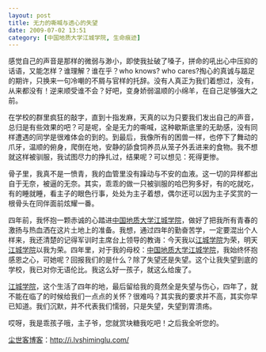 ```yaml
---
layout: post
title: 无力的嘶喊与透心的失望
date: 2009-07-02 13:51
category: [中国地质大学江城学院, 生命痕迹]
---
```

感觉自己的声音是那样的微弱与渺小，即使我扯破了嗓子，拼命的吼出心中压抑的话语，又能怎样？谁理解？谁在乎？who knows? who cares?掏心的真诚与踮足的期许，只换来一句冷嘲的不屑与官样的托辞。没有人真正为我们着想过，没有，从来都没有！逆来顺受谁不会？好吧，变身娇弱温顺的小绵羊，在自己足够强大之前。

在学校的群里疯狂的敲字，直到十指发麻，天真的以为只要我们发出自己的声音，总归是有些效果的吧？可是呢，全是无力的嘶喊，这种歇斯底里的无助感，没有同样遭遇的同学是很难体会的到的。到最后，我像所有的困兽一样，也停下了舞动的爪牙，温顺的俯身，爬倒在地，安静的舔食饲养员从笼子外丢进来的食物。我不想就这样被驯服，我试图尽力的挣扎过，结果呢？可以想见：死得更惨。

骨子里，我真不是一愤青，我的血管里没有躁动与不安的血液。这一切的异样都出自于无奈，被逼的无奈。其实，乖乖的做一只被驯服的哈巴狗多好，有的吃就吃，有的睡就睡，看主子的眼色行事，处处为主子着想，偶尔还可以因为主子奖赏的一根骨头在同伴面前炫耀一番。

四年前，我怀抱一颗赤诚的心踏进<a href="http://i.lvshiminglu.com/tag/%E4%B8%AD%E5%9B%BD%E5%9C%B0%E8%B4%A8%E5%A4%A7%E5%AD%A6%E6%B1%9F%E5%9F%8E%E5%AD%A6%E9%99%A2" target="_self">中国地质大学江城学院</a>，做好了把我所有青春的激扬与热血洒在这片土地上的准备。我想，通过四年的勤奋苦学，一定要混出个人样来，我还清楚的记得军训时主席台上领导的教诲：今天我以<a href="../tag/%E4%B8%AD%E5%9B%BD%E5%9C%B0%E8%B4%A8%E5%A4%A7%E5%AD%A6%E6%B1%9F%E5%9F%8E%E5%AD%A6%E9%99%A2" target="_self">江城学院</a>为荣，明天<a href="../tag/%E4%B8%AD%E5%9B%BD%E5%9C%B0%E8%B4%A8%E5%A4%A7%E5%AD%A6%E6%B1%9F%E5%9F%8E%E5%AD%A6%E9%99%A2" target="_self">江城学院</a>以我为荣。四年里，对于我的母校：<a href="../tag/%E4%B8%AD%E5%9B%BD%E5%9C%B0%E8%B4%A8%E5%A4%A7%E5%AD%A6%E6%B1%9F%E5%9F%8E%E5%AD%A6%E9%99%A2" target="_self">中国地质大学江城学院</a>，我始终怀抱感恩之心，可她呢？回报我们的是什么？除了失望还是失望。这个让我失望到底的学校，我已对你无语伦比。我这么好一孩子，就这么给废了。

<a href="../tag/%E4%B8%AD%E5%9B%BD%E5%9C%B0%E8%B4%A8%E5%A4%A7%E5%AD%A6%E6%B1%9F%E5%9F%8E%E5%AD%A6%E9%99%A2" target="_self">江城学院</a>，这个生活了四年的地，最后留给我的竟然全是失望与伤心，四年了，就不能在临了的时候给我们一点点的关怀？很难吗？其实我的要求并不高，其实你早已知道。我们沉默，并不代表我们懦弱，只是失望，失望到胃溃疡。

哎呀，我是乖孩子哦，主子爷，您就赏块糖我吃吧！之后我全听您的。

<a href="http://i.lvshiminglu.com/">尘世客博客</a>：<a href="http://i.lvshiminglu.com/">http://i.lvshiminglu.com/</a>

